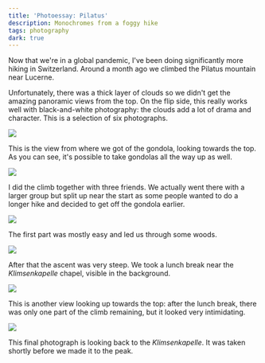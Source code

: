 ```yaml
---
title: 'Photoessay: Pilatus'
description: Monochromes from a foggy hike
tags: photography
dark: true
---
```


Now that we're in a global pandemic, I've been doing significantly more hiking
in Switzerland.  Around a month ago we climbed the Pilatus mountain near
Lucerne.

Unfortunately, there was a thick layer of clouds so we didn't get the amazing
panoramic views from the top.  On the flip side, this really works well with
black-and-white photography: the clouds add a lot of drama and character.
This is a selection of six photographs.

<div class="photograph">

![](/images/2020-08-19-pilatus-01.jpg)

This is the view from where we got of the gondola, looking towards the top.  As
you can see, it's possible to take gondolas all the way up as well.

</div>


<div class="photograph">

![](/images/2020-08-19-pilatus-02.jpg)

I did the climb together with three friends.  We actually went there with a
larger group but split up near the start as some people wanted to do a longer
hike and decided to get off the gondola earlier.

</div>


<div class="photograph">

![](/images/2020-08-19-pilatus-03.jpg)

The first part was mostly easy and led us through some woods.

</div>


<div class="photograph">

![](/images/2020-08-19-pilatus-04.jpg)

After that the ascent was very steep.  We took a lunch break near the
_Klimsenkapelle_ chapel, visible in the background.

</div>


<div class="photograph">

![](/images/2020-08-19-pilatus-05.jpg)

This is another view looking up towards the top: after the lunch break, there
was only one part of the climb remaining, but it looked very intimidating.

</div>


<div class="photograph">

![](/images/2020-08-19-pilatus-06.jpg)

This final photograph is looking back to the _Klimsenkapelle_.  It was taken
shortly before we made it to the peak.

</div>
